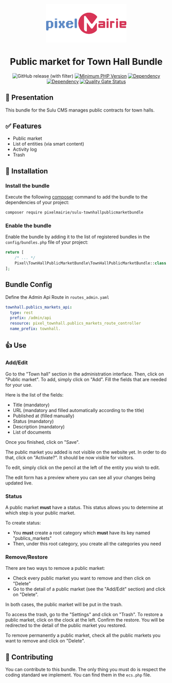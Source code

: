 <p align="center">
<img src="src/Resources/documentation/logo.svg" width="250">
</p>
<h1 align="center">
Public market for Town Hall Bundle
</h1>
<div align="center">

![GitHub release (with filter)](https://img.shields.io/github/v/release/Pixel-Mairie/sulu-townhallpublicmarketbundle)
[![Minimum PHP Version](https://img.shields.io/badge/php-%3E%3D%208.2-green)](https://php.net/)
[![Dependency](https://img.shields.io/badge/sulu-%3E%3D%202.6-green.svg)](https://sulu.io/)
[![Dependency](https://img.shields.io/badge/symfony-%3E%3D%206.4-green.svg)](https://symfony.com//)
[![Quality Gate Status](https://sonarcloud.io/api/project_badges/measure?project=Pixel-Mairie_sulu-townhallpublicmarketbundle&metric=alert_status)](https://sonarcloud.io/summary/new_code?id=Pixel-Mairie_sulu-townhallpublicmarketbundle)

</div>

## 📝 Presentation

This bundle for the Sulu CMS manages public contracts for town halls.

## ✅ Features

* Public market
* List of entities (via smart content)
* Activity log
* Trash

## 🚀 Installation

### Install the bundle

Execute the following [composer](https://getcomposer.org/) command to add the bundle to the dependencies of your
project:

```bash
composer require pixelmairie/sulu-townhallpublicmarketbundle
```

### Enable the bundle

Enable the bundle by adding it to the list of registered bundles in the `config/bundles.php` file of your project:

 ```php
 return [
     /* ... */
     Pixel\TownHallPublicMarketBundle\TownHallPublicMarketBundle::class => ['all' => true],
 ];
 ```

## Bundle Config

Define the Admin Api Route in `routes_admin.yaml`

```yaml
townhall.publics_markets_api:
  type: rest
  prefix: /admin/api
  resource: pixel_townhall.publics_markets_route_controller
  name_prefix: townhall.
``` 

## 👍 Use

### Add/Edit

Go to the "Town hall" section in the administration interface. Then, click on "Public market".
To add, simply click on "Add". Fill the fields that are needed for your use.

Here is the list of the fields:

* Title (mandatory)
* URL (mandatory and filled automatically according to the title)
* Published at (filled manually)
* Status (mandatory)
* Description (mandatory)
* List of documents

Once you finished, click on "Save".

The public market you added is not visible on the website yet. In order to do that, click on "Activate?". It should be
now visible for visitors.

To edit, simply click on the pencil at the left of the entity you wish to edit.

The edit form has a preview where you can see all your changes being updated live.

### Status

A public market **must** have a status. This status allows you to determine at which step is your public market.

To create status:

* You **must** create a root category which **must** have its key named "publics_markets"
* Then, under this root category, you create all the categories you need

### Remove/Restore

There are two ways to remove a public market:

* Check every public market you want to remove and then click on "Delete"
* Go to the detail of a public market (see the "Add/Edit" section) and click on "Delete".

In both cases, the public market will be put in the trash.

To access the trash, go to the "Settings" and click on "Trash".
To restore a public market, click on the clock at the left. Confirm the restore. You will be redirected to the detail of
the public market you restored.

To remove permanently a public market, check all the public markets you want to remove and click on "Delete".

## 🤝 Contributing

You can contribute to this bundle. The only thing you must do is respect the coding standard we implement.
You can find them in the `ecs.php` file.
